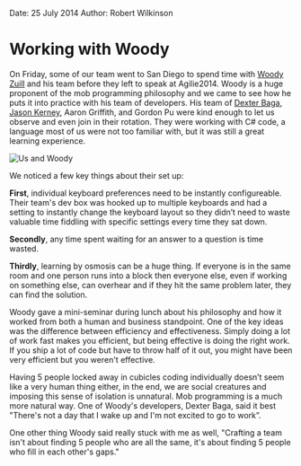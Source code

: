 Date: 25 July 2014
Author: Robert Wilkinson

# Working with Woody


On Friday, some of our team went to San Diego to spend time with [Woody Zuill](twitter.com/WoodyZuill) and his team before they left to speak at Agilie2014. Woody is a huge proponent of the mob programming philosophy and we came to see how he puts it into practice with his team of developers. His team of [Dexter Baga](twitter.com/onbydefault), [Jason Kerney](twitter.com/JasonKerney), Aaron Griffith, and Gordon Pu were kind enough to let us observe and even join in their rotation. They were working with C# code, a language most of us were not too familiar with, but it was still a great learning experience.

![Us and Woody](/attachments/7-25group.jpg)

We noticed a few key things about their set up:

**First**, individual keyboard preferences need to be instantly configureable. Their team's dev box was hooked up to multiple keyboards and had a setting to instantly change the keyboard layout so they didn’t need to waste valuable time fiddling with specific settings every time they sat down.

**Secondly**, any time spent waiting for an answer to a question is time wasted. 

**Thirdly**, learning by osmosis can be a huge thing. If everyone is in the same room and one person runs into a block then everyone else, even if working on something else, can overhear and if they hit the same problem later, they can find the solution.

Woody gave a mini-seminar during lunch about his philosophy and how it worked from both a human and business standpoint. One of the key ideas was the difference between efficiency and effectiveness. Simply doing a lot of work fast makes you efficient, but being effective is doing the right work. If you ship a lot of code but have to throw half of it out, you might have been very efficient but you weren't effective. 

Having 5 people locked away in cubicles coding individually doesn’t seem like a very human thing either, in the end, we are social creatures and imposing this sense of isolation is unnatural. Mob programming is a much more natural way. One of Woody's developers, Dexter Baga, said it best "There's not a day that I wake up and I'm not excited to go to work”.

One other thing Woody said really stuck with me as well, "Crafting a team isn't about finding 5 people who are all the same, it's about finding 5 people who fill in each other's gaps."
